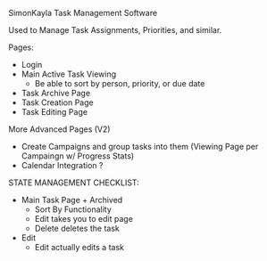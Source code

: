 SimonKayla Task Management Software

Used to Manage Task Assignments, Priorities, and similar.

Pages:

- Login
- Main Active Task Viewing
  - Be able to sort by person, priority, or due date
- Task Archive Page
- Task Creation Page
- Task Editing Page

More Advanced Pages (V2)

- Create Campaigns and group tasks into them (Viewing Page per Campaingn w/ Progress Stats)
- Calendar Integration ?

STATE MANAGEMENT CHECKLIST:

- Main Task Page + Archived
  - Sort By Functionality
  - Edit takes you to edit page
  - Delete deletes the task
- Edit
  - Edit actually edits a task
